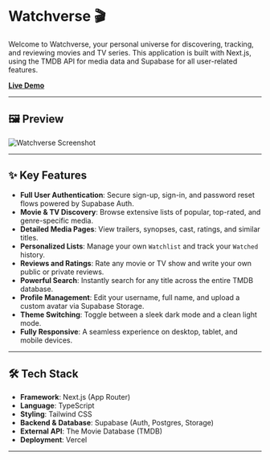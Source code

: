 # Watchverse 🎬

Welcome to Watchverse, your personal universe for discovering, tracking, and reviewing movies and TV series. This application is built with Next.js, using the TMDB API for media data and Supabase for all user-related features.

**[Live Demo](https://YOUR_VERCEL_URL_HERE)**

---

## 🖼️ Preview

![Watchverse Screenshot](doc/capture.png)

---

## ✨ Key Features

-   **Full User Authentication**: Secure sign-up, sign-in, and password reset flows powered by Supabase Auth.
-   **Movie & TV Discovery**: Browse extensive lists of popular, top-rated, and genre-specific media.
-   **Detailed Media Pages**: View trailers, synopses, cast, ratings, and similar titles.
-   **Personalized Lists**: Manage your own `Watchlist` and track your `Watched` history.
-   **Reviews and Ratings**: Rate any movie or TV show and write your own public or private reviews.
-   **Powerful Search**: Instantly search for any title across the entire TMDB database.
-   **Profile Management**: Edit your username, full name, and upload a custom avatar via Supabase Storage.
-   **Theme Switching**: Toggle between a sleek dark mode and a clean light mode.
-   **Fully Responsive**: A seamless experience on desktop, tablet, and mobile devices.

---

## 🛠️ Tech Stack

-   **Framework**: Next.js (App Router)
-   **Language**: TypeScript
-   **Styling**: Tailwind CSS
-   **Backend & Database**: Supabase (Auth, Postgres, Storage)
-   **External API**: The Movie Database (TMDB)
-   **Deployment**: Vercel

---